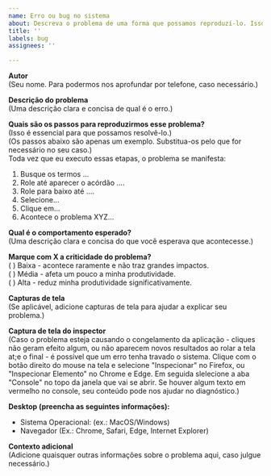 ```yaml
---
name: Erro ou bug no sistema
about: Descreva o problema de uma forma que possamos reproduzí-lo. Isso é essencial para encontrarmos a solução.
title: ''
labels: bug
assignees: ''

---
```

**Autor**  
(Seu nome. Para podermos nos aprofundar por telefone, caso necessário.)

**Descrição do problema**  
(Uma descrição clara e concisa de qual é o erro.)

**Quais são os passos para reproduzirmos esse problema?**  
(Isso é essencial para que possamos resolvê-lo.)  
(Os passos abaixo são apenas um exemplo. Substitua-os pelo que for necessário no seu caso.)  
Toda vez que eu executo essas etapas, o problema se manifesta:  
1. Busque os termos ...  
2. Role até aparecer o acórdão ....  
3. Role para baixo até ....  
4. Selecione...  
5. Clique em...  
6. Acontece o problema XYZ...  

**Qual é o comportamento esperado?**  
(Uma descrição clara e concisa do que você esperava que acontecesse.)

**Marque com X a criticidade do problema?**  
( ) Baixa - acontece raramente e não traz grandes impactos.  
( ) Média - afeta um pouco a minha produtividade.  
( ) Alta - reduz minha produtividade significativamente.  

**Capturas de tela**  
(Se aplicável, adicione capturas de tela para ajudar a explicar seu problema.)

**Captura de tela do inspector**  
(Caso o problema esteja causando o congelamento da aplicação - cliques não geram efeito algum, ou não aparecem novos resultados ao rolar a tela at;e o final - é possível que um erro tenha travado o sistema. Clique com o botão direito do mouse na tela e selecione "Inspecionar" no Firefox, ou "Inspecionar Elemento" no Chrome e Edge. Em seguida slelecione a aba "Console" no topo da janela que vai se abrir. Se houver algum texto em vermelho no console, seu conteúdo pode nos ajudar no diagnóstico.)

**Desktop (preencha as seguintes informações):**  
  - Sistema Operacional: (ex.: MacOS/Windows)  
  - Navegador (Ex.: Chrome, Safari, Edge, Internet Explorer)  

**Contexto adicional**  
(Adicione quaisquer outras informações sobre o problema aqui, caso julgue necessário.)
